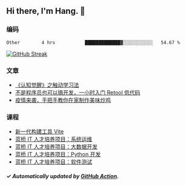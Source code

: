 ## Hi there, I'm Hang. 👋

### 编码

<!--START_SECTION:waka-->

```text
Other        4 hrs           █████████████▓░░░░░░░░░░░   54.67 %
```

<!--END_SECTION:waka-->

[![GitHub Streak](https://github-readme-streak-stats.herokuapp.com?user=huhuhang&hide_border=true&date_format=%5BY.%5Dn.j)](https://git.io/streak-stats)

### 文章

<!-- BLOG:START -->
- [《认知觉醒》之触动学习法](https://huhuhang.com/post/reading/cognitive_awakening?from=github)
- [不是程序员也可以搞开发，一小时入门 Retool 低代码](https://huhuhang.com/post/sspai/73013?from=github)
- [疫情来袭，手把手教你在家制作美味炒鸡](https://huhuhang.com/post/sspai/72081?from=github)<!-- BLOG:END -->

### 课程

<!-- SYL:START -->
- [新一代构建工具 Vite](https://www.lanqiao.cn/courses/9508/)
- [蓝桥 IT 人才培养项目：系统运维](https://www.lanqiao.cn/courses/9120/)
- [蓝桥 IT 人才培养项目：大数据开发](https://www.lanqiao.cn/courses/9119/)
- [蓝桥 IT 人才培养项目：Python 开发](https://www.lanqiao.cn/courses/9118/)
- [蓝桥 IT 人才培养项目：软件测试](https://www.lanqiao.cn/courses/9117/)
<!-- SYL:END -->

##### ✓ Automatically updated by [GitHub Action](https://github.com/huhuhang/huhuhang/actions).
